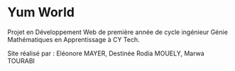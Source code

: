 # Yum World
Projet en Développement Web de première année de cycle ingénieur Génie Mathématiques en Apprentissage à CY Tech.

Site réalisé par : Eléonore MAYER, Destinée Rodia MOUELY, Marwa TOURABI
